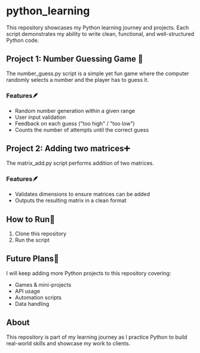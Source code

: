 # python_learning

This repository showcases my Python learning journey and projects. Each script demonstrates my ability to write clean, functional, and well-structured Python code.

## Project 1: Number Guessing Game 🎲

  The number_guess.py script is a simple yet fun game where the computer randomly selects a number and the player has to guess it.

### Features🪶

  * Random number generation within a given range
  * User input validation
  * Feedback on each guess ("too high" / "too low")
  * Counts the number of attempts until the correct guess

## Project 2: Adding two matrices➕

  The matrix_add.py script performs addition of two matrices.

### Features🪶

  * Validates dimensions to ensure matrices can be added
  * Outputs the resulting matrix in a clean format

## How to Run🚀

  1. Clone this repository
  2. Run the script

## Future Plans🔮

  I will keep adding more Python projects to this repository covering:

  * Games & mini-projects
  * API usage
  * Automation scripts
  * Data handling

## About

  This repository is part of my learning journey as I practice Python to build real-world skills and showcase my work to clients.